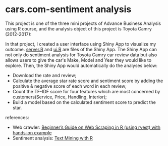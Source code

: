 # cars.com-sentiment analysis

This project is one of the three mini projects of Advance Business Analysis using R course, and the analysis object of this project is Toyota Camry (2012-2017):

In that project, I created a user interface using Shiny App to visualize my outcome. [server.R](https://github.com/Lanwei02/NLP-cars.com/blob/master/server.R) and [ui.R](https://github.com/Lanwei02/NLP-cars.com/blob/master/ui.R) are files of the Shiny App. The Shiny App can not only do sentiment analysis for Toyota Camry car review data but also allows users to give the car's Make, Model and Year they would like to explore. Then, the Shiny App would automatically do the analyses below:
* Download the rate and review;
* Calculate the average star rate score and sentiment score by adding the positive & negative score of each word in each review;
* Count the TF-IDF score for four features which are most concerned by customers(Service, Price, Handling, Interior);
* Build a model based on the calculated sentiment score to predict the star.


references:
* Web crawler: [Beginner’s Guide on Web Scraping in R (using rvest) with hands-on example](https://www.analyticsvidhya.com/blog/2017/03/beginners-guide-on-web-scraping-in-r-using-rvest-with-hands-on-knowledge/)
* Sentiment analysis: [Text Mining with R](https://www.tidytextmining.com/)
